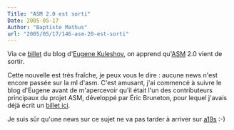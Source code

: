 ```yaml
---
Title: "ASM 2.0 est sorti"
Date: 2005-05-17
Author: "Baptiste Mathus"
url: "2005/05/17/146-asm-20-est-sorti"
---
```




Via ce [billet](http://jroller.com/page/eu/20050517#asm_2_0_released) du
blog d'[Eugene Kuleshov](http://jroller.com/page/eu/), on apprend
qu'[ASM](http://asm.objectweb.org/) 2.0 vient de sortir.

Cette nouvelle est très fraîche, je peux vous le dire : aucune news
n'est encore passée sur la ml d'asm. C'est amusant, j'ai commencé à
suivre le blog d'Eugene avant de m'apercevoir qu'il était l'un des
contributeurs principaux du projet ASM, développé par Éric Bruneton,
pour lequel j'avais déjà écrit un [billet
ici](http://batmat.net/blog/2005/01/22/119-rajouter-une-interface-a-une-classe-pendant-l-execution).

Je suis sûr qu'une news sur ce sujet ne va pas tarder à arriver sur
[a19s](http://www.application-servers.com/) :-)


